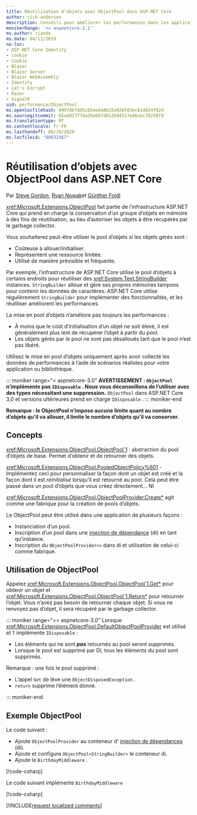 ```yaml
---
title: Réutilisation d’objets avec ObjectPool dans ASP.NET Core
author: rick-anderson
description: Conseils pour améliorer les performances dans les applications de ASP.NET Core à l’aide de ObjectPool.
monikerRange: '>= aspnetcore-1.1'
ms.author: riande
ms.date: 04/11/2019
no-loc:
- ASP.NET Core Identity
- cookie
- Cookie
- Blazor
- Blazor Server
- Blazor WebAssembly
- Identity
- Let's Encrypt
- Razor
- SignalR
uid: performance/ObjectPool
ms.openlocfilehash: 6997dbfdd5c654e4a8b15a026fd3ec61d024f02d
ms.sourcegitcommit: 65add17f74a29a647d812b04517e46cbc78258f9
ms.translationtype: MT
ms.contentlocale: fr-FR
ms.lasthandoff: 08/19/2020
ms.locfileid: "88632367"
---
```

# <a name="object-reuse-with-objectpool-in-aspnet-core"></a>Réutilisation d’objets avec ObjectPool dans ASP.NET Core

Par [Steve Gordon](https://twitter.com/stevejgordon), [Ryan Nowak](https://github.com/rynowak)et [Günther Foidl](https://github.com/gfoidl)

<xref:Microsoft.Extensions.ObjectPool> fait partie de l’infrastructure ASP.NET Core qui prend en charge la conservation d’un groupe d’objets en mémoire à des fins de réutilisation, au lieu d’autoriser les objets à être récupérés par le garbage collector.

Vous souhaiterez peut-être utiliser le pool d’objets si les objets gérés sont :

- Coûteuse à allouer/initialiser.
- Représentent une ressource limitée.
- Utilisé de manière prévisible et fréquente.

Par exemple, l’infrastructure de ASP.NET Core utilise le pool d’objets à certains endroits pour réutiliser des <xref:System.Text.StringBuilder> instances. `StringBuilder` alloue et gère ses propres mémoires tampons pour contenir les données de caractères. ASP.NET Core utilise régulièrement `StringBuilder` pour implémenter des fonctionnalités, et les réutiliser améliorent les performances.

La mise en pool d’objets n’améliore pas toujours les performances :

- À moins que le coût d’initialisation d’un objet ne soit élevé, il est généralement plus lent de récupérer l’objet à partir du pool.
- Les objets gérés par le pool ne sont pas désalloués tant que le pool n’est pas libéré.

Utilisez le mise en pool d’objets uniquement après avoir collecté les données de performances à l’aide de scénarios réalistes pour votre application ou bibliothèque.

::: moniker range="< aspnetcore-3.0"
**AVERTISSEMENT : `ObjectPool` n’implémente pas `IDisposable` . Nous vous déconseillons de l’utiliser avec des types nécessitant une suppression.** `ObjectPool` dans ASP.NET Core 3,0 et versions ultérieures prend en charge `IDisposable` .
::: moniker-end

**Remarque : le ObjectPool n’impose aucune limite quant au nombre d’objets qu’il va allouer, il limite le nombre d’objets qu’il va conserver.**

## <a name="concepts"></a>Concepts

<xref:Microsoft.Extensions.ObjectPool.ObjectPool`1> : abstraction du pool d’objets de base. Permet d’obtenir et de retourner des objets.

<xref:Microsoft.Extensions.ObjectPool.PooledObjectPolicy%601> -Implémentez ceci pour personnaliser la façon dont un objet est créé et la façon dont il est *réinitialisé* lorsqu’il est retourné au pool. Cela peut être passé dans un pool d’objets que vous créez directement... NI

<xref:Microsoft.Extensions.ObjectPool.ObjectPoolProvider.Create*> agit comme une fabrique pour la création de pools d’objets.
<!-- REview, there is no ObjectPoolProvider<T> -->

Le ObjectPool peut être utilisé dans une application de plusieurs façons :

* Instanciation d’un pool.
* Inscription d’un pool dans une [injection de dépendance](xref:fundamentals/dependency-injection) (di) en tant qu’instance.
* Inscription du `ObjectPoolProvider<>` dans di et utilisation de celui-ci comme fabrique.

## <a name="how-to-use-objectpool"></a>Utilisation de ObjectPool

Appelez <xref:Microsoft.Extensions.ObjectPool.ObjectPool`1.Get*> pour obtenir un objet et <xref:Microsoft.Extensions.ObjectPool.ObjectPool`1.Return*> pour retourner l’objet.  Vous n’avez pas besoin de retourner chaque objet. Si vous ne renvoyez pas d’objet, il sera récupéré par le garbage collector.

::: moniker range=">= aspnetcore-3.0"
Lorsque <xref:Microsoft.Extensions.ObjectPool.DefaultObjectPoolProvider> est utilisé et `T` implémente `IDisposable` :

* Les éléments qui ne sont ***pas*** retournés au pool seront supprimés.
* Lorsque le pool est supprimé par DI, tous les éléments du pool sont supprimés.

Remarque : une fois le pool supprimé :

* L’appel `Get` de lève une `ObjectDisposedException` .
* `return` supprime l’élément donné.

::: moniker-end

## <a name="objectpool-sample"></a>Exemple ObjectPool

Le code suivant :

* Ajoute `ObjectPoolProvider` au conteneur d' [injection de dépendances](xref:fundamentals/dependency-injection) (di).
* Ajoute et configure `ObjectPool<StringBuilder>` le conteneur di.
* Ajoute le `BirthdayMiddleware` .

[!code-csharp[](ObjectPool/ObjectPoolSample/Startup.cs?name=snippet)]

Le code suivant implémente `BirthdayMiddleware`

[!code-csharp[](ObjectPool/ObjectPoolSample/BirthdayMiddleware.cs?name=snippet)]

[!INCLUDE[request localized comments](~/includes/code-comments-loc.md)]
